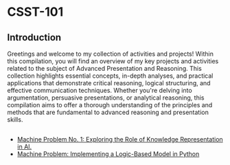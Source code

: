 # CSST-101

## Introduction
Greetings and welcome to my collection of activities and projects! Within this compilation, you will find an overview of my key projects and activities related to the subject of Advanced Presentation and Reasoning. This collection highlights essential concepts, in-depth analyses, and practical applications that demonstrate critical reasoning, logical structuring, and effective communication techniques. Whether you're delving into argumentation, persuasive presentations, or analytical reasoning, this compilation aims to offer a thorough understanding of the principles and methods that are fundamental to advanced reasoning and presentation skills.

##
<ul>
    <li><a target="_blank" href="https://github.com/simon-javier/CSST101-3B/tree/main/Machine-Learning-1">Machine Problem No. 1: Exploring the Role of Knowledge Representation in AI.</a></li>
    <li><a target="_blank" href="https://github.com/simon-javier/CSST101-3B/tree/main/Machine%20Problem%3A%20Implementing%20a%20Logic-Based%20Model%20in%20Python">Machine Problem: Implementing a Logic-Based Model in Python</a></li>
</ul>
